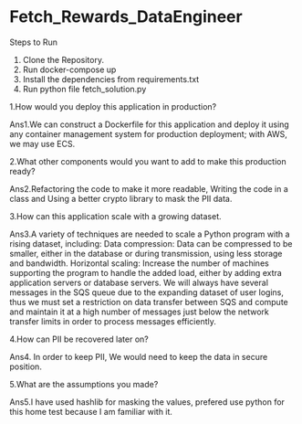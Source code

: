 # Fetch_Rewards_DataEngineer

Steps to Run
1. Clone the Repository.
2. Run docker-compose up
3. Install the dependencies from requirements.txt
4. Run python file fetch_solution.py

1.How would you deploy this application in production?

Ans1.We can construct a Dockerfile for this application and deploy it using any container management system for production deployment; with AWS, we may use ECS.

2.What other components would you want to add to make this production ready?

Ans2.Refactoring the code to make it more readable, Writing the code in a class and Using a better crypto library to mask the PII data.

3.How can this application scale with a growing dataset.

Ans3.A variety of techniques are needed to scale a Python program with a rising dataset, including:
Data compression: Data can be compressed to be smaller, either in the database or during transmission, using less storage and bandwidth.
Horizontal scaling: Increase the number of machines supporting the program to handle the added load, either by adding extra application servers or database servers.
We will always have several messages in the SQS queue due to the expanding dataset of user logins, thus we must set a restriction on data transfer between SQS and compute and maintain it at a high number of messages just below the network transfer limits in order to process messages efficiently.

4.How can PII be recovered later on?

Ans4. In order to keep PII, We would need to keep the data in secure position.

5.What are the assumptions you made?

Ans5.I have used hashlib for masking the values, prefered use python for 
this home test because I am familiar with it.
